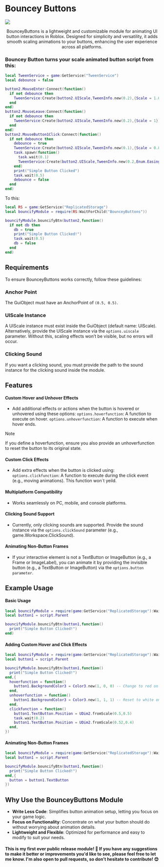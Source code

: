 # Bouncey Buttons
![](https://imgur.com/a/avsR1PN)

<center>BounceyButtons is a lightweight and customizable module for animating UI button interactions in Roblox. Designed for simplicity and versatility, it adds smooth scaling animations to your buttons, enhancing the user experience across all platforms.</center>

### Bouncey Button turns your scale animated button script from this:

```lua
local TweenService = game:GetService("TweenService")
local debounce = false

button2.MouseEnter:Connect(function()
  if not debounce then
    TweenService:Create(button2.UIScale,TweenInfo.new(0.2),{Scale = 1.05}):Play()
  end
end)
button2.MouseLeave:Connect(function()
  if not debounce then
    TweenService:Create(button2.UIScale,TweenInfo.new(0.2),{Scale = 1}):Play()
  end
end)
button2.MouseButton1Click:Connect(function()
  if not debounce then
    debounce = true
    TweenService:Create(button2.UIScale,TweenInfo.new(0.1),{Scale = 0.8}):Play()
    task.spawn(function()
      task.wait(0.1)
      TweenService:Create(button2.UIScale,TweenInfo.new(0.2,Enum.EasingStyle.Back),{Scale = 1}):Play()
    end)
    print("Simple Button Clicked")
    task.wait(0.5)
    debounce = false
  end
end)
```

To this:
```lua
local RS = game:GetService("ReplicatedStorage")
local bouncifyModule = require(RS:WaitForChild("BounceyButtons"))

bouncifyModule.bouncifyBtn(button2,function()
  if not db then
    db = true
    print("Simple Button Clicked!")
    task.wait(0.5)
    db = false
  end
end)
```

## Requirements
To ensure BounceyButtons works correctly, follow these guidelines:

### Anchor Point
The GuiObject must have an AnchorPoint of ```(0.5, 0.5)```.

### UIScale Instance
A UIScale instance must exist inside the GuiObject (default name: UIScale). Alternatively, provide the UIScale instance via the ```options.uiscale``` parameter. 
Without this, scaling effects won’t be visible, but no errors will occur.

### Clicking Sound
If you want a clicking sound, you must provide the path to the sound instance for the clicking sound inside the module.




## Features

#### Custom Hover and Unhover Effects
- Add additional effects or actions when the button is hovered or unhovered using these options:
```options.hoverfunction```: A function to execute on hover.
```options.unhoverfunction```: A function to execute when hover ends.
>[!NOTE]
>If you define a hoverfunction, ensure you also provide an unhoverfunction to reset the button to its original state.

#### Custom Click Effects
- Add extra effects when the button is clicked using:
```options.clickfunction```: A function to execute during the click event (e.g., moving animations). This function won´t yeild.

#### Multiplatform Compatibility
- Works seamlessly on PC, mobile, and console platforms.

#### Clicking Sound Support
- Currently, only clicking sounds are supported.
Provide the sound instance via the ```options.clickSound``` parameter (e.g., game.Workspace.ClickSound).

#### Animating Non-Button Frames
- If your interactive element is not a TextButton or ImageButton (e.g., a Frame or ImageLabel), you can animate it by providing the invisible button (e.g., a TextButton or ImageButton) via the ```options.button parameter```.



## Example Usage

#### Basic Usage
```lua
local bouncifyModule = require(game:GetService("ReplicatedStorage"):WaitForChild("BounceyButtons"))
local button1 = script.Parent

bouncifyModule.bouncifyBtn(button1,function()
  print("Simple Button Clicked!")
end)
```

#### Adding Custom Hover and Click Effects
```lua
local bouncifyModule = require(game:GetService("ReplicatedStorage"):WaitForChild("BounceyButtons"))
local button1 = script.Parent

bouncifyModule.bouncifyBtn(button1,function()
  print("Simple Button Clicked!")
end,{
  hoverfunction = function()
    button1.BackgroundColor3 = Color3.new(1, 0, 0) -- Change to red on hover
  end,
  unhoverfunction = function()
    button1.BackgroundColor3 = Color3.new(1, 1, 1) -- Reset to white on unhover
  end,
  clickfunction = function()
    button1.TextButton.Position = UDim2.fromScale(0.5,0.5)
    task.wait(0.2)
    button1.TextButton.Position = UDim2.fromScale(0.52,0.4)
  end,
})
```

#### Animating Non-Button Frames
```lua
local bouncifyModule = require(game:GetService("ReplicatedStorage"):WaitForChild("BounceyButtons"))
local button1 = script.Parent

bouncifyModule.bouncifyBtn(button1,function()
  print("Simple Button Clicked!")
end,{
  button = button1.TextButton
})
```

## Why Use the BounceyButtons Module
- **Write Less Code**: Simplifies button animation setup, letting you focus on your game logic.
- **Focus on Functionality**: Concentrate on what your button should do without worrying about animation details.
- **Lightweight and Flexible**: Optimized for performance and easy to modify to suit your needs.

#### This is my first ever public release module! 🎉 If you have any suggestions to make it better or improvements you'd like to see, please feel free to let me know. I'm also open to pull requests, so don’t hesitate to contribute! 😊
